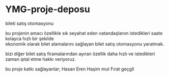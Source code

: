 # YMG-proje-deposu
 bileti satış otomasyonu 

bu projenin amacı özellikle sık seyahat eden vatandaşlaron istedikleri saate kolayca hızlı bir şekilde  
ekonomik olarak bilet alamalarını sağlayan  bilet satış otomasyonu yaratmak.
  

bizi diğer  bilet satış firamalarından ayıran özellik  daha hızlı ve istedikleri zaman iptal etme hakkı veriyoruz.

bu proje katkı sağlayanlar;
Hasan Eren
Haşim mut
Fırat geçgil 


